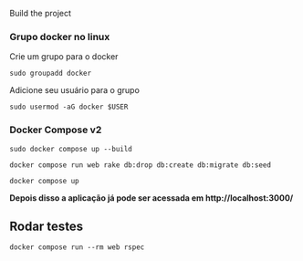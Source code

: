Build the project

### Grupo docker no linux

Crie um grupo para o docker
```shell
sudo groupadd docker
```

Adicione seu usuário para o grupo
```shell
sudo usermod -aG docker $USER
```

### Docker Compose v2
```shell
sudo docker compose up --build 
```
```shell
docker compose run web rake db:drop db:create db:migrate db:seed
```
```shell
docker compose up
```

**Depois disso a aplicação já pode ser acessada em http://localhost:3000/**
## Rodar testes

```shell
docker compose run --rm web rspec
```
